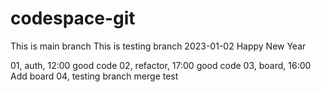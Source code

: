 # codespace-git
This is main branch
This is testing branch
2023-01-02 Happy New Year

01, auth, 12:00 good code
02, refactor, 17:00 good code
03, board, 16:00 Add board
04, testing branch merge test